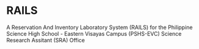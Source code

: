 # RAILS
A Reservation And Inventory Laboratory System (RAILS) for the Philippine Science High School - Eastern Visayas Campus (PSHS-EVC) Science Research Assitant (SRA) Office
